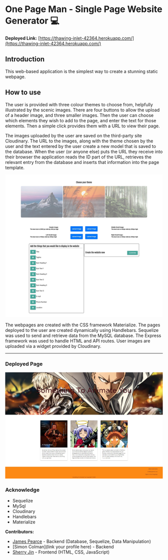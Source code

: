 # One Page Man - Single Page Website Generator 💻

**Deployed Link:** [https://thawing-inlet-42364.herokuapp.com/](https://thawing-inlet-42364.herokuapp.com/)

## Introduction
This web-based application is the simplest way to create a stunning static webpage. 

## How to use
The user is provided with three colour themes to choose from, helpfully illustrated by the scenic images. There are four buttons to allow the upload of a header image, and three smaller images. Then the user can choose which elements they wish to add to the page, and enter the text for those elements. Then a simple click provides them with a URL to view their page. 

The images uploaded by the user are saved on the third-party site Cloudinary. The URL to the images, along with the theme chosen by the user and the text entered by the user create a new model that is saved to the database. When the user (or anyone else) puts the URL they receive into their browser the application reads the ID part of the URL, retrieves the relevant entry from the database and inserts that information into the page template.

![Project Image](public/image/main_page.jpg)

The webpages are created with the CSS framework Materialize. The pages deployed to the user are created dynamically using Handlebars. Sequelize was used to send and retrieve data from the MySQL database. The Express framework was used to handle HTML and API routes. User images are uploaded via a widget provided by Cloudinary. 

---
### Deployed Page
![Deployed Page](https://github.com/SiJBC/project2/blob/master/readme2.jpg)

### Acknowledge
- Sequelize
- MySql
- Cloudinary
- Handlebars
- Materialize

**Contributors:** 
* [James Pearce](https://github.com/JEQP) - Backend (Database, Sequelize, Data Manipulation)
* [Simon Colman](link your profile here) - Backend
* [Sherry Jin](https://sherryj-sk.github.io/) - Frontend (HTML, CSS, JavaScript)

